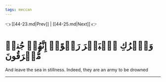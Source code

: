 ```yaml
---
tags: meccan
---
```


👈 [[44-23.md|Prev]] | [[44-25.md|Next]] 👉

# وَٱتۡرُكِ ٱلۡبَحۡرَ رَهۡوًاۖ إِنَّهُمۡ جُندٞ مُّغۡرَقُونَ

And leave the sea in stillness. Indeed, they are an army to be drowned

---


